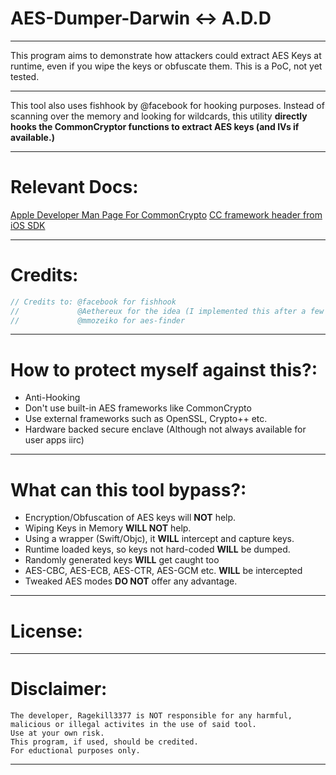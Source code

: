 # **AES-Dumper-Darwin** <-> **A.D.D**

--------------------------------------------------------------------
This program aims to demonstrate how attackers could extract AES
Keys at runtime, even if you wipe the keys or obfuscate them.
This is a PoC, not yet tested. 

--------------------------------------------------------------------
This tool also uses fishhook by @facebook for hooking purposes.
Instead of scanning over the memory and looking for wildcards,
this utility **directly hooks the CommonCryptor functions to extract
AES keys (and IVs if available.)**

--------------------------------------------------------------------

# **Relevant Docs**:
[Apple Developer Man Page For CommonCrypto](https://developer.apple.com/library/archive/documentation/System/Conceptual/ManPages_iPhoneOS/man3/CCCrypt.3cc.html)
[CC framework header from iOS SDK](https://github.com/xybp888/iOS-SDKs/blob/4c6806ebec5353f202a8e39dafba158d52f057e4/iPhoneOS18.1.sdk/usr/include/CommonCrypto/CommonCryptor.h)

--------------------------------------------------------------------
# **Credits**:
```c
// Credits to: @facebook for fishhook
//             @Aethereux for the idea (I implemented this after a few weeks, lol)
//             @mmozeiko for aes-finder
```
----------------------------------------------------------------------

# **How to protect myself against this?**:
* Anti-Hooking
* Don't use built-in AES frameworks like CommonCrypto
* Use external frameworks such as OpenSSL, Crypto++ etc.
* Hardware backed secure enclave (Although not always available for user apps iirc)
----------------------------------------------------------------------

# **What can this tool bypass?**:
* Encryption/Obfuscation of AES keys will **NOT** help.
* Wiping Keys in Memory **WILL NOT** help.
* Using a wrapper (Swift/Objc), it **WILL** intercept and capture keys.
* Runtime loaded keys, so keys not hard-coded **WILL** be dumped.
* Randomly generated keys **WILL** get caught too
* AES-CBC, AES-ECB, AES-CTR, AES-GCM etc. **WILL** be intercepted
* Tweaked AES modes **DO NOT** offer any advantage.
----------------------------------------------------------------------
# **License**:

----------------------------------------------------------------------
# **Disclaimer**:
```
The developer, Ragekill3377 is NOT responsible for any harmful, malicious or illegal activites in the use of said tool.
Use at your own risk.
This program, if used, should be credited.
For eductional purposes only.
```
----------------------------------------------------------------------

